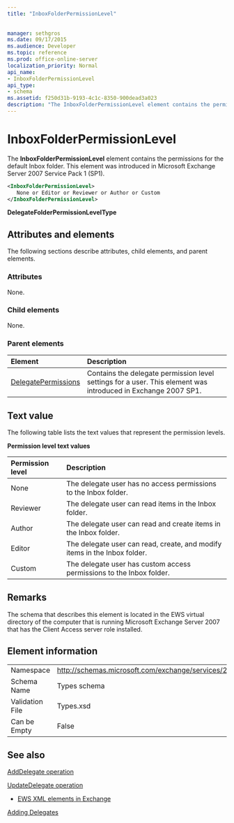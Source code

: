 ```yaml
---
title: "InboxFolderPermissionLevel"
 
 
manager: sethgros
ms.date: 09/17/2015
ms.audience: Developer
ms.topic: reference
ms.prod: office-online-server
localization_priority: Normal
api_name:
- InboxFolderPermissionLevel
api_type:
- schema
ms.assetid: f250d31b-9193-4c1c-8350-900dead3a023
description: "The InboxFolderPermissionLevel element contains the permissions for the default Inbox folder. This element was introduced in Microsoft Exchange Server 2007 Service Pack 1 (SP1)."
---
```


# InboxFolderPermissionLevel

The **InboxFolderPermissionLevel** element contains the permissions for the default Inbox folder. This element was introduced in Microsoft Exchange Server 2007 Service Pack 1 (SP1). 
  
```xml
<InboxFolderPermissionLevel>
   None or Editor or Reviewer or Author or Custom
</InboxFolderPermissionLevel>
```

 **DelegateFolderPermissionLevelType**
## Attributes and elements

The following sections describe attributes, child elements, and parent elements.
  
### Attributes

None.
  
### Child elements

None.
  
### Parent elements

|**Element**|**Description**|
|:-----|:-----|
|[DelegatePermissions](delegatepermissions.md) <br/> |Contains the delegate permission level settings for a user. This element was introduced in Exchange 2007 SP1.  <br/> |
   
## Text value

The following table lists the text values that represent the permission levels.
  
**Permission level text values**

|**Permission level**|**Description**|
|:-----|:-----|
|None  <br/> |The delegate user has no access permissions to the Inbox folder.  <br/> |
|Reviewer  <br/> |The delegate user can read items in the Inbox folder.  <br/> |
|Author  <br/> |The delegate user can read and create items in the Inbox folder.  <br/> |
|Editor  <br/> |The delegate user can read, create, and modify items in the Inbox folder.  <br/> |
|Custom  <br/> |The delegate user has custom access permissions to the Inbox folder.  <br/> |
   
## Remarks

The schema that describes this element is located in the EWS virtual directory of the computer that is running Microsoft Exchange Server 2007 that has the Client Access server role installed.
  
## Element information

|||
|:-----|:-----|
|Namespace  <br/> |http://schemas.microsoft.com/exchange/services/2006/types  <br/> |
|Schema Name  <br/> |Types schema  <br/> |
|Validation File  <br/> |Types.xsd  <br/> |
|Can be Empty  <br/> |False  <br/> |
   
## See also



[AddDelegate operation](adddelegate-operation.md)
  
[UpdateDelegate operation](updatedelegate-operation.md)


- [EWS XML elements in Exchange](ews-xml-elements-in-exchange.md)


[Adding Delegates](http://msdn.microsoft.com/library/3a744150-66a3-4a13-9433-793603ba5038%28Office.15%29.aspx)

